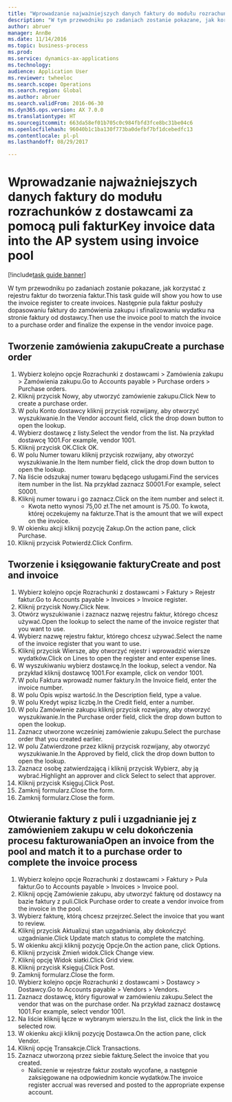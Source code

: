 ```yaml
--- 
title: "Wprowadzanie najważniejszych danych faktury do modułu rozrachunków z dostawcami za pomocą puli faktur"
description: "W tym przewodniku po zadaniach zostanie pokazane, jak korzystać z rejestru faktur do tworzenia faktur."
author: abruer
manager: AnnBe
ms.date: 11/14/2016
ms.topic: business-process
ms.prod: 
ms.service: dynamics-ax-applications
ms.technology: 
audience: Application User
ms.reviewer: twheeloc
ms.search.scope: Operations
ms.search.region: Global
ms.author: abruer
ms.search.validFrom: 2016-06-30
ms.dyn365.ops.version: AX 7.0.0
ms.translationtype: HT
ms.sourcegitcommit: 663da58ef01b705c0c984fbfd3fce8bc31be04c6
ms.openlocfilehash: 96040b1c1ba130f773ba0defbf7bf1dcebedfc13
ms.contentlocale: pl-pl
ms.lasthandoff: 08/29/2017

---
```

# <a name="key-invoice-data-into-the-ap-system-using-invoice-pool"></a><span data-ttu-id="05d91-103">Wprowadzanie najważniejszych danych faktury do modułu rozrachunków z dostawcami za pomocą puli faktur</span><span class="sxs-lookup"><span data-stu-id="05d91-103">Key invoice data into the AP system using invoice pool</span></span>

[!include[task guide banner](../../includes/task-guide-banner.md)]

<span data-ttu-id="05d91-104">W tym przewodniku po zadaniach zostanie pokazane, jak korzystać z rejestru faktur do tworzenia faktur.</span><span class="sxs-lookup"><span data-stu-id="05d91-104">This task guide will show you how to use the invoice register to create invoices.</span></span>  <span data-ttu-id="05d91-105">Następnie pula faktur posłuży dopasowaniu faktury do zamówienia zakupu i sfinalizowaniu wydatku na stronie faktury od dostawcy.</span><span class="sxs-lookup"><span data-stu-id="05d91-105">Then use the invoice pool to match the invoice to a purchase order and finalize the expense in the vendor invoice page.</span></span>


## <a name="create-a-purchase-order"></a><span data-ttu-id="05d91-106">Tworzenie zamówienia zakupu</span><span class="sxs-lookup"><span data-stu-id="05d91-106">Create a purchase order</span></span>
1. <span data-ttu-id="05d91-107">Wybierz kolejno opcje Rozrachunki z dostawcami > Zamówienia zakupu > Zamówienia zakupu.</span><span class="sxs-lookup"><span data-stu-id="05d91-107">Go to Accounts payable > Purchase orders > Purchase orders.</span></span>
2. <span data-ttu-id="05d91-108">Kliknij przycisk Nowy, aby utworzyć zamówienie zakupu.</span><span class="sxs-lookup"><span data-stu-id="05d91-108">Click New to create a purchase order.</span></span>
3. <span data-ttu-id="05d91-109">W polu Konto dostawcy kliknij przycisk rozwijany, aby otworzyć wyszukiwanie.</span><span class="sxs-lookup"><span data-stu-id="05d91-109">In the Vendor account field, click the drop down button to open the lookup.</span></span>
4. <span data-ttu-id="05d91-110">Wybierz dostawcę z listy.</span><span class="sxs-lookup"><span data-stu-id="05d91-110">Select the vendor from the list.</span></span> <span data-ttu-id="05d91-111">Na przykład dostawcę 1001.</span><span class="sxs-lookup"><span data-stu-id="05d91-111">For example, vendor 1001.</span></span>
5. <span data-ttu-id="05d91-112">Kliknij przycisk OK.</span><span class="sxs-lookup"><span data-stu-id="05d91-112">Click OK.</span></span>
6. <span data-ttu-id="05d91-113">W polu Numer towaru kliknij przycisk rozwijany, aby otworzyć wyszukiwanie.</span><span class="sxs-lookup"><span data-stu-id="05d91-113">In the Item number field, click the drop down button to open the lookup.</span></span>
7. <span data-ttu-id="05d91-114">Na liście odszukaj numer towaru będącego usługami.</span><span class="sxs-lookup"><span data-stu-id="05d91-114">Find the services item number in the list.</span></span> <span data-ttu-id="05d91-115">Na przykład zaznacz S0001.</span><span class="sxs-lookup"><span data-stu-id="05d91-115">For example, select S0001.</span></span>
8. <span data-ttu-id="05d91-116">Kliknij numer towaru i go zaznacz.</span><span class="sxs-lookup"><span data-stu-id="05d91-116">Click on the item number and select it.</span></span>
    * <span data-ttu-id="05d91-117">Kwota netto wynosi 75,00 zł.</span><span class="sxs-lookup"><span data-stu-id="05d91-117">The net amount is 75.00.</span></span>  <span data-ttu-id="05d91-118">To kwota, której oczekujemy na fakturze.</span><span class="sxs-lookup"><span data-stu-id="05d91-118">That is the amount that we will expect on the invoice.</span></span>  
9. <span data-ttu-id="05d91-119">W okienku akcji kliknij pozycję Zakup.</span><span class="sxs-lookup"><span data-stu-id="05d91-119">On the action pane, click Purchase.</span></span>
10. <span data-ttu-id="05d91-120">Kliknij przycisk Potwierdź.</span><span class="sxs-lookup"><span data-stu-id="05d91-120">Click Confirm.</span></span>

## <a name="create-and-post-and-invoice"></a><span data-ttu-id="05d91-121">Tworzenie i księgowanie faktury</span><span class="sxs-lookup"><span data-stu-id="05d91-121">Create and post and invoice</span></span>
1. <span data-ttu-id="05d91-122">Wybierz kolejno opcje Rozrachunki z dostawcami > Faktury > Rejestr faktur.</span><span class="sxs-lookup"><span data-stu-id="05d91-122">Go to Accounts payable > Invoices > Invoice register.</span></span>
2. <span data-ttu-id="05d91-123">Kliknij przycisk Nowy.</span><span class="sxs-lookup"><span data-stu-id="05d91-123">Click New.</span></span>
3. <span data-ttu-id="05d91-124">Otwórz wyszukiwanie i zaznacz nazwę rejestru faktur, którego chcesz używać.</span><span class="sxs-lookup"><span data-stu-id="05d91-124">Open the lookup to select the name of the invoice register that you want to use.</span></span>
4. <span data-ttu-id="05d91-125">Wybierz nazwę rejestru faktur, którego chcesz używać.</span><span class="sxs-lookup"><span data-stu-id="05d91-125">Select the name of the invoice register that you want to use.</span></span>
5. <span data-ttu-id="05d91-126">Kliknij przycisk Wiersze, aby otworzyć rejestr i wprowadzić wiersze wydatków.</span><span class="sxs-lookup"><span data-stu-id="05d91-126">Click on Lines to open the register and enter expense lines.</span></span>
6. <span data-ttu-id="05d91-127">W wyszukiwaniu wybierz dostawcę.</span><span class="sxs-lookup"><span data-stu-id="05d91-127">In the lookup, select a vendor.</span></span> <span data-ttu-id="05d91-128">Na przykład kliknij dostawcę 1001.</span><span class="sxs-lookup"><span data-stu-id="05d91-128">For example, click on vendor 1001.</span></span>
7. <span data-ttu-id="05d91-129">W polu Faktura wprowadź numer faktury.</span><span class="sxs-lookup"><span data-stu-id="05d91-129">In the Invoice field, enter the invoice number.</span></span>
8. <span data-ttu-id="05d91-130">W polu Opis wpisz wartość.</span><span class="sxs-lookup"><span data-stu-id="05d91-130">In the Description field, type a value.</span></span>
9. <span data-ttu-id="05d91-131">W polu Kredyt wpisz liczbę.</span><span class="sxs-lookup"><span data-stu-id="05d91-131">In the Credit field, enter a number.</span></span>
10. <span data-ttu-id="05d91-132">W polu Zamówienie zakupu kliknij przycisk rozwijany, aby otworzyć wyszukiwanie.</span><span class="sxs-lookup"><span data-stu-id="05d91-132">In the Purchase order field, click the drop down button to open the lookup.</span></span>
11. <span data-ttu-id="05d91-133">Zaznacz utworzone wcześniej zamówienie zakupu.</span><span class="sxs-lookup"><span data-stu-id="05d91-133">Select the purchase order that you created earlier.</span></span>
12. <span data-ttu-id="05d91-134">W polu Zatwierdzone przez kliknij przycisk rozwijany, aby otworzyć wyszukiwanie.</span><span class="sxs-lookup"><span data-stu-id="05d91-134">In the Approved by field, click the drop down button to open the lookup.</span></span>
13. <span data-ttu-id="05d91-135">Zaznacz osobę zatwierdzającą i kliknij przycisk Wybierz, aby ją wybrać.</span><span class="sxs-lookup"><span data-stu-id="05d91-135">Highlight an approver and click Select to select that approver.</span></span>
14. <span data-ttu-id="05d91-136">Kliknij przycisk Księguj.</span><span class="sxs-lookup"><span data-stu-id="05d91-136">Click Post.</span></span>
15. <span data-ttu-id="05d91-137">Zamknij formularz.</span><span class="sxs-lookup"><span data-stu-id="05d91-137">Close the form.</span></span>
16. <span data-ttu-id="05d91-138">Zamknij formularz.</span><span class="sxs-lookup"><span data-stu-id="05d91-138">Close the form.</span></span>

## <a name="open-an-invoice-from-the-pool-and-match-it-to-a-purchase-order-to-complete-the-invoice-process"></a><span data-ttu-id="05d91-139">Otwieranie faktury z puli i uzgadnianie jej z zamówieniem zakupu w celu dokończenia procesu fakturowania</span><span class="sxs-lookup"><span data-stu-id="05d91-139">Open an invoice from the pool and match it to a purchase order to complete the invoice process</span></span>
1. <span data-ttu-id="05d91-140">Wybierz kolejno opcje Rozrachunki z dostawcami > Faktury > Pula faktur.</span><span class="sxs-lookup"><span data-stu-id="05d91-140">Go to Accounts payable > Invoices > Invoice pool.</span></span>
2. <span data-ttu-id="05d91-141">Kliknij opcję Zamówienie zakupu, aby utworzyć fakturę od dostawcy na bazie faktury z puli.</span><span class="sxs-lookup"><span data-stu-id="05d91-141">Click Purchase order to create a vendor invoice from the invoice in the pool.</span></span>
3. <span data-ttu-id="05d91-142">Wybierz fakturę, którą chcesz przejrzeć.</span><span class="sxs-lookup"><span data-stu-id="05d91-142">Select the invoice that you want to review.</span></span>
4. <span data-ttu-id="05d91-143">Kliknij przycisk Aktualizuj stan uzgadniania, aby dokończyć uzgadnianie.</span><span class="sxs-lookup"><span data-stu-id="05d91-143">Click Update match status to complete the matching.</span></span>
5. <span data-ttu-id="05d91-144">W okienku akcji kliknij pozycję Opcje.</span><span class="sxs-lookup"><span data-stu-id="05d91-144">On the action pane, click Options.</span></span>
6. <span data-ttu-id="05d91-145">Kliknij przycisk Zmień widok.</span><span class="sxs-lookup"><span data-stu-id="05d91-145">Click Change view.</span></span>
7. <span data-ttu-id="05d91-146">Kliknij opcję Widok siatki.</span><span class="sxs-lookup"><span data-stu-id="05d91-146">Click Grid view.</span></span>
8. <span data-ttu-id="05d91-147">Kliknij przycisk Księguj.</span><span class="sxs-lookup"><span data-stu-id="05d91-147">Click Post.</span></span>
9. <span data-ttu-id="05d91-148">Zamknij formularz.</span><span class="sxs-lookup"><span data-stu-id="05d91-148">Close the form.</span></span>
10. <span data-ttu-id="05d91-149">Wybierz kolejno opcje Rozrachunki z dostawcami > Dostawcy > Dostawcy.</span><span class="sxs-lookup"><span data-stu-id="05d91-149">Go to Accounts payable > Vendors > Vendors.</span></span>
11. <span data-ttu-id="05d91-150">Zaznacz dostawcę, który figurował w zamówieniu zakupu.</span><span class="sxs-lookup"><span data-stu-id="05d91-150">Select the vendor that was on the purchase order.</span></span> <span data-ttu-id="05d91-151">Na przykład zaznacz dostawcę 1001.</span><span class="sxs-lookup"><span data-stu-id="05d91-151">For example, select vendor 1001.</span></span>
12. <span data-ttu-id="05d91-152">Na liście kliknij łącze w wybranym wierszu.</span><span class="sxs-lookup"><span data-stu-id="05d91-152">In the list, click the link in the selected row.</span></span>
13. <span data-ttu-id="05d91-153">W okienku akcji kliknij pozycję Dostawca.</span><span class="sxs-lookup"><span data-stu-id="05d91-153">On the action pane, click Vendor.</span></span>
14. <span data-ttu-id="05d91-154">Kliknij opcję Transakcje.</span><span class="sxs-lookup"><span data-stu-id="05d91-154">Click Transactions.</span></span>
15. <span data-ttu-id="05d91-155">Zaznacz utworzoną przez siebie fakturę.</span><span class="sxs-lookup"><span data-stu-id="05d91-155">Select the invoice that you created.</span></span>
    * <span data-ttu-id="05d91-156">Naliczenie w rejestrze faktur zostało wycofane, a następnie zaksięgowane na odpowiednim koncie wydatków.</span><span class="sxs-lookup"><span data-stu-id="05d91-156">The invoice register accrual was reversed and posted to the appropriate expense account.</span></span>  


